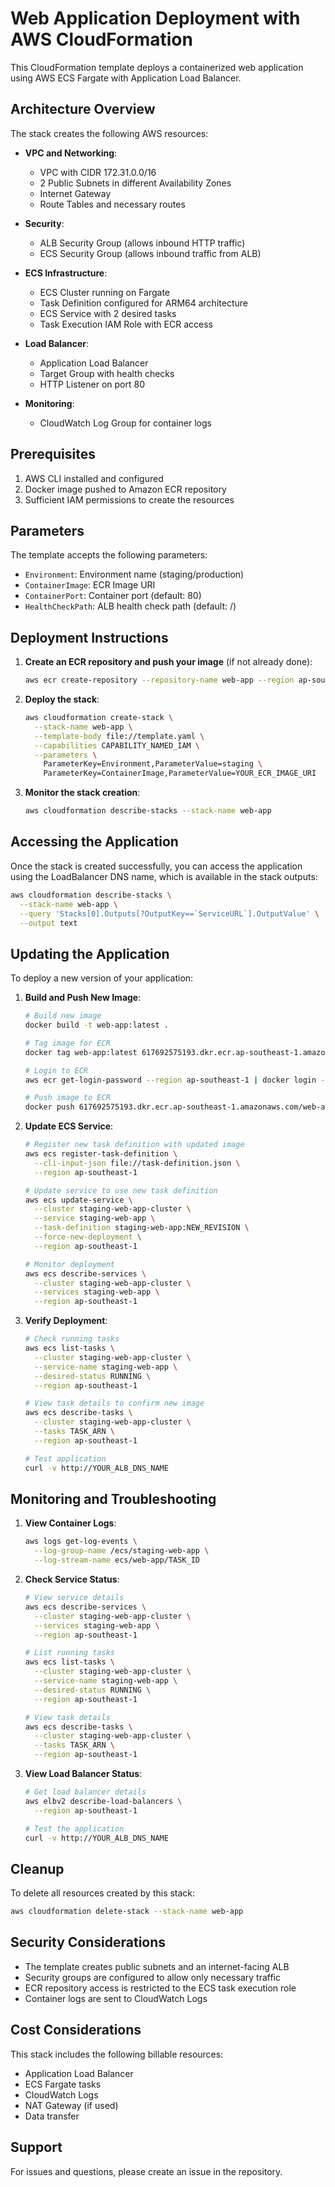 # Web Application Deployment with AWS CloudFormation

This CloudFormation template deploys a containerized web application using AWS ECS Fargate with Application Load Balancer.

## Architecture Overview

The stack creates the following AWS resources:

- **VPC and Networking**:
  - VPC with CIDR 172.31.0.0/16
  - 2 Public Subnets in different Availability Zones
  - Internet Gateway
  - Route Tables and necessary routes

- **Security**:
  - ALB Security Group (allows inbound HTTP traffic)
  - ECS Security Group (allows inbound traffic from ALB)

- **ECS Infrastructure**:
  - ECS Cluster running on Fargate
  - Task Definition configured for ARM64 architecture
  - ECS Service with 2 desired tasks
  - Task Execution IAM Role with ECR access

- **Load Balancer**:
  - Application Load Balancer
  - Target Group with health checks
  - HTTP Listener on port 80

- **Monitoring**:
  - CloudWatch Log Group for container logs

## Prerequisites

1. AWS CLI installed and configured
2. Docker image pushed to Amazon ECR repository
3. Sufficient IAM permissions to create the resources

## Parameters

The template accepts the following parameters:

- `Environment`: Environment name (staging/production)
- `ContainerImage`: ECR Image URI
- `ContainerPort`: Container port (default: 80)
- `HealthCheckPath`: ALB health check path (default: /)

## Deployment Instructions

1. **Create an ECR repository and push your image** (if not already done):
   ```bash
   aws ecr create-repository --repository-name web-app --region ap-southeast-1
   ```

2. **Deploy the stack**:
   ```bash
   aws cloudformation create-stack \
     --stack-name web-app \
     --template-body file://template.yaml \
     --capabilities CAPABILITY_NAMED_IAM \
     --parameters \
       ParameterKey=Environment,ParameterValue=staging \
       ParameterKey=ContainerImage,ParameterValue=YOUR_ECR_IMAGE_URI
   ```

3. **Monitor the stack creation**:
   ```bash
   aws cloudformation describe-stacks --stack-name web-app
   ```

## Accessing the Application

Once the stack is created successfully, you can access the application using the LoadBalancer DNS name, which is available in the stack outputs:

```bash
aws cloudformation describe-stacks \
  --stack-name web-app \
  --query 'Stacks[0].Outputs[?OutputKey==`ServiceURL`].OutputValue' \
  --output text
```

## Updating the Application

To deploy a new version of your application:

1. **Build and Push New Image**:
   ```bash
   # Build new image
   docker build -t web-app:latest .

   # Tag image for ECR
   docker tag web-app:latest 617692575193.dkr.ecr.ap-southeast-1.amazonaws.com/web-app:latest

   # Login to ECR
   aws ecr get-login-password --region ap-southeast-1 | docker login --username AWS --password-stdin 617692575193.dkr.ecr.ap-southeast-1.amazonaws.com

   # Push image to ECR
   docker push 617692575193.dkr.ecr.ap-southeast-1.amazonaws.com/web-app:latest
   ```

2. **Update ECS Service**:
   ```bash
   # Register new task definition with updated image
   aws ecs register-task-definition \
     --cli-input-json file://task-definition.json \
     --region ap-southeast-1

   # Update service to use new task definition
   aws ecs update-service \
     --cluster staging-web-app-cluster \
     --service staging-web-app \
     --task-definition staging-web-app:NEW_REVISION \
     --force-new-deployment \
     --region ap-southeast-1

   # Monitor deployment
   aws ecs describe-services \
     --cluster staging-web-app-cluster \
     --services staging-web-app \
     --region ap-southeast-1
   ```

3. **Verify Deployment**:
   ```bash
   # Check running tasks
   aws ecs list-tasks \
     --cluster staging-web-app-cluster \
     --service-name staging-web-app \
     --desired-status RUNNING \
     --region ap-southeast-1

   # View task details to confirm new image
   aws ecs describe-tasks \
     --cluster staging-web-app-cluster \
     --tasks TASK_ARN \
     --region ap-southeast-1

   # Test application
   curl -v http://YOUR_ALB_DNS_NAME
   ```

## Monitoring and Troubleshooting

1. **View Container Logs**:
   ```bash
   aws logs get-log-events \
     --log-group-name /ecs/staging-web-app \
     --log-stream-name ecs/web-app/TASK_ID
   ```

2. **Check Service Status**:
   ```bash
   # View service details
   aws ecs describe-services \
     --cluster staging-web-app-cluster \
     --services staging-web-app \
     --region ap-southeast-1

   # List running tasks
   aws ecs list-tasks \
     --cluster staging-web-app-cluster \
     --service-name staging-web-app \
     --desired-status RUNNING \
     --region ap-southeast-1

   # View task details
   aws ecs describe-tasks \
     --cluster staging-web-app-cluster \
     --tasks TASK_ARN \
     --region ap-southeast-1
   ```

3. **View Load Balancer Status**:
   ```bash
   # Get load balancer details
   aws elbv2 describe-load-balancers \
     --region ap-southeast-1

   # Test the application
   curl -v http://YOUR_ALB_DNS_NAME
   ```

## Cleanup

To delete all resources created by this stack:

```bash
aws cloudformation delete-stack --stack-name web-app
```

## Security Considerations

- The template creates public subnets and an internet-facing ALB
- Security groups are configured to allow only necessary traffic
- ECR repository access is restricted to the ECS task execution role
- Container logs are sent to CloudWatch Logs

## Cost Considerations

This stack includes the following billable resources:
- Application Load Balancer
- ECS Fargate tasks
- CloudWatch Logs
- NAT Gateway (if used)
- Data transfer

## Support

For issues and questions, please create an issue in the repository.
